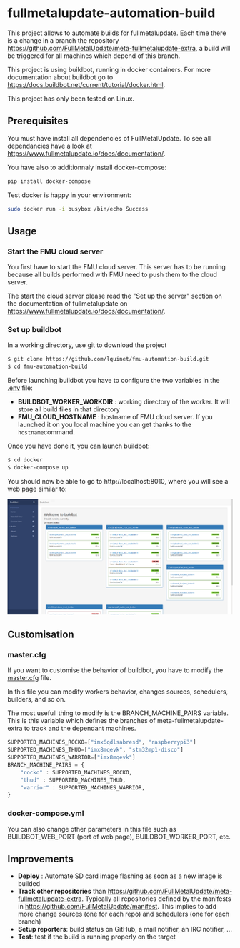 # fullmetalupdate-automation-build

This project allows to automate builds for fullmetalupdate. Each time there is a change in a branch the repository https://github.com/FullMetalUpdate/meta-fullmetalupdate-extra, a build will be triggered for all machines which depend of this branch.

This project is using buildbot, running in docker containers. For more documentation about buildbot go to https://docs.buildbot.net/current/tutorial/docker.html.

This project has only been tested on Linux.

## Prerequisites

You must have install all dependencies of FullMetalUpdate. To see all dependancies have a look at https://www.fullmetalupdate.io/docs/documentation/.

You have also to additionnaly install docker-compose:

```sh
pip install docker-compose
```

Test docker is happy in your environment:

```sh
sudo docker run -i busybox /bin/echo Success
```

## Usage

### Start the FMU cloud server

You first have to start the FMU cloud server. This server has to be running because all builds performed with FMU need to push them to the cloud server. 

The start the cloud server please read the "Set up the server" section on the documentation of fullmetalupdate on https://www.fullmetalupdate.io/docs/documentation/.

### Set up buildbot

In a working directory, use git to download the project

```sh
$ git clone https://github.com/lquinet/fmu-automation-build.git
$ cd fmu-automation-build
```

Before launching buildbot you have to configure the two variables in the [.env](docker/.env) file:

* **BUILDBOT_WORKER_WORKDIR** : working directory of the worker. It will store all build files in that directory 
* **FMU_CLOUD_HOSTNAME** : hostname of FMU cloud server. If you launched it on you local machine you can get thanks to the `hostname`command.

Once you have done it, you can launch buildbot:

```sh
$ cd docker
$ docker-compose up
```
You should now be able to go to http://localhost:8010, where you will see a web page similar to:

![Image not found](images/index.png)

## Customisation

### master.cfg

If you want to customise the behavior of buildbot, you have to modify the [master.cfg](master.cfg) file.

In this file you can modify workers behavior, changes sources, schedulers, builders, and so on.

The most usefull thing to modify is the BRANCH_MACHINE_PAIRS variable. This is this variable which defines the branches of meta-fullmetalupdate-extra to track and the dependant machines.

```python
SUPPORTED_MACHINES_ROCKO=["imx6qdlsabresd", "raspberrypi3"]
SUPPORTED_MACHINES_THUD=["imx8mqevk", "stm32mp1-disco"]
SUPPORTED_MACHINES_WARRIOR=["imx8mqevk"]
BRANCH_MACHINE_PAIRS = {
    "rocko" : SUPPORTED_MACHINES_ROCKO,
    "thud" : SUPPORTED_MACHINES_THUD,
    "warrior" : SUPPORTED_MACHINES_WARRIOR,
}
```

### docker-compose.yml

You can also change other parameters in this file such as BUILDBOT_WEB_PORT (port of web page), BUILDBOT_WORKER_PORT, etc.

## Improvements

* **Deploy** : Automate SD card image flashing as soon as a new image is builded
* **Track other repositories** than https://github.com/FullMetalUpdate/meta-fullmetalupdate-extra. Typically all repositories defined by the manifests in https://github.com/FullMetalUpdate/manifest. This implies to add more change sources (one for each repo) and schedulers (one for each branch)
* **Setup reporters**: build status on GitHub, a mail notifier, an IRC notifier, ...
* **Test**: test if the build is running properly on the target